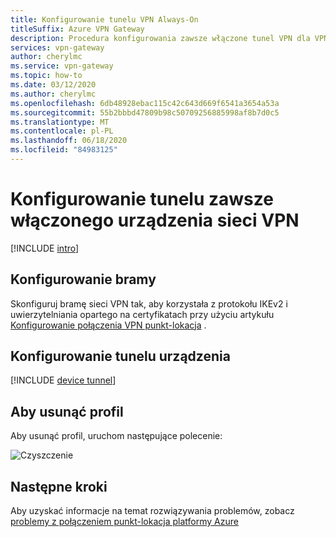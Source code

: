```yaml
---
title: Konfigurowanie tunelu VPN Always-On
titleSuffix: Azure VPN Gateway
description: Procedura konfigurowania zawsze włączone tunel VPN dla VPN Gateway
services: vpn-gateway
author: cherylmc
ms.service: vpn-gateway
ms.topic: how-to
ms.date: 03/12/2020
ms.author: cherylmc
ms.openlocfilehash: 6db48928ebac115c42c643d669f6541a3654a53a
ms.sourcegitcommit: 55b2bbbd47809b98c50709256885998af8b7d0c5
ms.translationtype: MT
ms.contentlocale: pl-PL
ms.lasthandoff: 06/18/2020
ms.locfileid: "84983125"
---
```

# <a name="configure-an-always-on-vpn-device-tunnel"></a>Konfigurowanie tunelu zawsze włączonego urządzenia sieci VPN

[!INCLUDE [intro](../../includes/vpn-gateway-vwan-always-on-intro.md)]

## <a name="configure-the-gateway"></a>Konfigurowanie bramy

Skonfiguruj bramę sieci VPN tak, aby korzystała z protokołu IKEv2 i uwierzytelniania opartego na certyfikatach przy użyciu artykułu [Konfigurowanie połączenia VPN punkt-lokacja](vpn-gateway-howto-point-to-site-resource-manager-portal.md) .

## <a name="configure-the-device-tunnel"></a>Konfigurowanie tunelu urządzenia

[!INCLUDE [device tunnel](../../includes/vpn-gateway-vwan-always-on-device.md)]

## <a name="to-remove-a-profile"></a>Aby usunąć profil

Aby usunąć profil, uruchom następujące polecenie:

![Czyszczenie](./media/vpn-gateway-howto-always-on-device-tunnel/cleanup.png)

## <a name="next-steps"></a>Następne kroki

Aby uzyskać informacje na temat rozwiązywania problemów, zobacz [problemy z połączeniem punkt-lokacja platformy Azure](vpn-gateway-troubleshoot-vpn-point-to-site-connection-problems.md)
